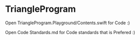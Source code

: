 # TriangleProgram

Open TriangleProgram.Playground/Contents.swift for Code :)

Open Code Standards.md for Code standards that is Prefered :)
